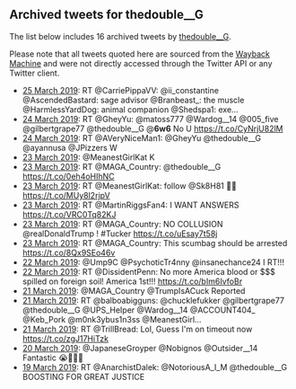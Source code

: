 ## Archived tweets for thedouble__G

The list below includes 16 archived tweets by
[thedouble__G](https://twitter.com/thedouble__G).

Please note that all tweets quoted here are sourced from the
[Wayback Machine](https://web.archive.org) and were not directly accessed through the Twitter API or
any Twitter client.

* [25 March 2019](https://web.archive.org/web/20190325051848/https://twitter.com/thedouble__G/status/1110048365377736704): RT @CarriePippaVV: @ii_constantine @AscendedBastard: sage advisor @Branbeast_: the muscle @HarmlessYardDog: animal companion @Shedspa1: exe… <!--1110048365377736704-->
* [24 March 2019](https://web.archive.org/web/20190324230940/https://twitter.com/thedouble__G/status/1109955469924356096): RT @GheyYu: @matoss777 @Wardog__14 @005_five @gilbertgrape77 @thedouble__G @__6w6__ No U https://t.co/CyNrjU82lM <!--1109955469924356096-->
* [24 March 2019](https://web.archive.org/web/20190324154629/https://twitter.com/thedouble__G/status/1109843939186614273): RT @AVeryNiceMan1: @GheyYu @thedouble__G @ayannusa @JPizzers W <!--1109843939186614273-->
* [23 March 2019](https://web.archive.org/web/20190323190515/https://twitter.com/thedouble__G/status/1109531572569587712): @MeanestGirlKat K <!--1109531572569587712-->
* [23 March 2019](https://web.archive.org/web/20190323030315/https://twitter.com/thedouble__G/status/1109289477359452161): RT @MAGA_Country: @thedouble__G https://t.co/0eh4oHIhNC <!--1109289477359452161-->
* [23 March 2019](https://web.archive.org/web/20190323011108/https://twitter.com/thedouble__G/status/1109261262272249856): RT @MeanestGirlKat: follow @Sk8H81 🖤💕 https://t.co/MUy8l2rjpV <!--1109261262272249856-->
* [23 March 2019](https://web.archive.org/web/20190323011052/https://twitter.com/thedouble__G/status/1109261195150794752): RT @MartinRiggsFan4: I WANT ANSWERS https://t.co/VRC0Tq82KJ <!--1109261195150794752-->
* [23 March 2019](https://web.archive.org/web/20190323005716/https://twitter.com/thedouble__G/status/1109257772619759616): RT @MAGA_Country: NO COLLUSION @realDonaldTrump ! #Tucker https://t.co/uEsay7t58j <!--1109257772619759616-->
* [23 March 2019](https://web.archive.org/web/20190323003100/https://twitter.com/thedouble__G/status/1109251162404982787): RT @MAGA_Country: This scumbag should be arrested https://t.co/8Qx9SEo46v <!--1109251162404982787-->
* [22 March 2019](https://web.archive.org/web/20190322023530/https://twitter.com/thedouble__G/status/1108920105973567488): @Ump9C @PsychoticTr4nny @insanechance24 I RT!!! <!--1108920105973567488-->
* [22 March 2019](https://web.archive.org/web/20190322005621/https://twitter.com/thedouble__G/status/1108895154063241220): RT @DissidentPenn: No more America blood or $$$ spilled on foreign soil! America 1st!!! https://t.co/bIm6IvfoBr <!--1108895154063241220-->
* [21 March 2019](https://web.archive.org/web/20190321234917/https://twitter.com/thedouble__G/status/1108878276200669186): @MAGA_Country @TrumpIsACuck Reported <!--1108878276200669186-->
* [21 March 2019](https://web.archive.org/web/20190321234613/https://twitter.com/thedouble__G/status/1108877504444620801): RT @balboabigguns: @chucklefukker @gilbertgrape77 @thedouble__G @UPS_HeIper @Wardog__14 @ACCOUNT404_ @Keb_Pork @m0nk3ybus1n3ss @MeanestGirl… <!--1108877504444620801-->
* [21 March 2019](https://web.archive.org/web/20190321093638/https://twitter.com/thedouble__G/status/1108663699777220609): RT @TrillBread: Lol, Guess I'm on timeout now https://t.co/zgJ17HiTzk <!--1108663699777220609-->
* [20 March 2019](https://web.archive.org/web/20190320131826/https://twitter.com/thedouble__G/status/1108357129726058496): @JapaneseGroyper @Nobignos @Outsider__14 Fantastic 😭🥰🥰🥰 <!--1108357129726058496-->
* [19 March 2019](https://web.archive.org/web/20190319024411/https://twitter.com/thedouble__G/status/1107835127604957184): RT @AnarchistDalek: @NotoriousA_I_M @thedouble__G BOOSTING FOR GREAT JUSTICE <!--1107835127604957184-->
